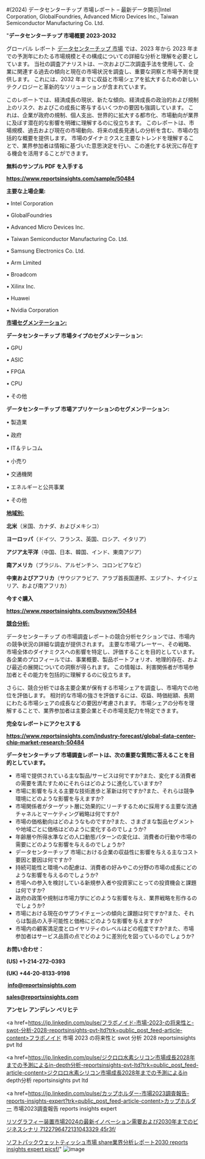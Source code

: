 #(2024) データセンターチップ 市場レポート – 最新データ開示|Intel Corporation, GlobalFoundries, Advanced Micro Devices Inc., Taiwan Semiconductor Manufacturing Co. Ltd.

"<strong>データセンターチップ 市場概要 2023-2032</strong>

グローバル レポート <a href=https://www.reportsinsights.com/sample/50484>データセンターチップ 市場</a> では、2023 年から 2023 年までの予測年にわたる市場規模とその構成についての詳細な分析と理解を必要としています。 当社の調査アナリストは、一次および二次調査手法を使用して、企業に関連する過去の傾向と現在の市場状況を調査し、重要な洞察と市場予測を提供します。 これには、2032 年までに収益と市場シェアを拡大​​するための新しいテクノロジーと革新的なソリューションが含まれています。

このレポートでは、経済成長の現状、新たな傾向、経済成長の政治的および規制上のリスク、およびこの成長に寄与するいくつかの要因も強調しています。 これは、企業が政府の規制、個人支出、世界的に拡大する都市化、市場動向が業界に及ぼす潜在的な影響を明確に理解するのに役立ちます。 このレポートは、市場規模、過去および現在の市場動向、将来の成長見通しの分析を含む、市場の包括的な概要を提供します。 市場のダイナミクスと主要なトレンドを理解することで、業界参加者は情報に基づいた意思決定を行い、この進化する状況に存在する機会を活用することができます。

<strong><b>無料のサンプル PDF を入手する</b></strong>

<a href=https://www.reportsinsights.com/sample/50484><strong><u>https://www.reportsinsights.com/sample/50484</u></strong></a>

<strong>主要な上場企業:</strong>

• Intel Corporation

• GlobalFoundries

• Advanced Micro Devices Inc.

• Taiwan Semiconductor Manufacturing Co. Ltd.

• Samsung Electronics Co. Ltd.

• Arm Limited

• Broadcom

• Xilinx  Inc.

• Huawei

• Nvidia Corporation

<strong><u>市場セグメンテーション</u></strong><strong><u>:</u></strong>

<strong>データセンターチップ 市場タイプのセグメンテーション:</strong>

• GPU

• ASIC

• FPGA

• CPU

• その他

<strong>データセンターチップ 市場アプリケーションのセグメンテーション:</strong>

• 製造業

• 政府

• IT＆テレコム

• 小売り

• 交通機関

• エネルギーと公共事業

• その他

<strong><u>地域別</u></strong><strong><u>:</u></strong>

<strong>北米</strong>（米国、カナダ、およびメキシコ）

<strong>ヨーロッパ</strong>（ドイツ、フランス、英国、ロシア、イタリア）

<strong>アジア太平洋</strong>（中国、日本、韓国、インド、東南アジア）

<strong>南アメリカ</strong>（ブラジル、アルゼンチン、コロンビアなど）

<strong>中東およびアフリカ</strong>（サウジアラビア、アラブ首長国連邦、エジプト、ナイジェリア、および南アフリカ）

<strong>今すぐ購入</strong>

<a href=https://www.reportsinsights.com/buynow/50484><strong><u>https://www.reportsinsights.com/buynow/50484</u></strong></a>

<strong><u>競合分析:</u></strong>

データセンターチップ の市場調査レポートの競合分析セクションでは、市場内の競争状況の詳細な調査が提供されます。 主要な市場プレーヤー、その戦略、市場全体のダイナミクスへの影響を特定し、評価することを目的としています。 各企業のプロフィールでは、事業概要、製品ポートフォリオ、地理的存在、および最近の展開についての洞察が得られます。 この情報は、利害関係者が市場参加者とその能力を包括的に理解するのに役立ちます。

さらに、競合分析では各主要企業が保有する市場シェアを調査し、市場内での地位を評価します。 相対的な市場の強さを評価するには、収益、時価総額、長期にわたる市場シェアの成長などの要因が考慮されます。 市場シェアの分布を理解することで、業界参加者は主要企業とその市場支配力を特定できます。

<strong>完全なレポートにアクセスする</strong>

<a href=https://www.reportsinsights.com/industry-forecast/global-data-center-chip-market-research-50484><strong><u><b>https://www.reportsinsights.com/industry-forecast/global-data-center-chip-market-research-50484</b></u></strong></a>

<strong><b>データセンターチップ 市場調査レポートは、次の重要な質問に答えることを目的としています。</b></strong>
<ul>
  <li>市場で提供されている主な製品/サービスは何ですか?また、変化する消費者の需要を満たすためにそれらはどのように進化していますか?</li>
  <li>市場に影響を与える主要な技術進歩と革新は何ですか?また、それらは競争環境にどのような影響を与えますか?</li>
  <li>市場関係者がターゲット層に効果的にリーチするために採用する主要な流通チャネルとマーケティング戦略は何ですか?</li>
  <li>市場の価格動向はどのようなものですか?また、さまざまな製品セグメントや地域ごとに価格はどのように変化するのでしょうか?</li>
  <li>年齢層や所得水準などの人口動態パターンの変化は、消費者の行動や市場の需要にどのような影響を与えるのでしょうか?</li>
  <li>データセンターチップ 市場における企業の収益性に影響を与える主なコスト要因と要因は何ですか?</li>
  <li>持続可能性と環境への配慮は、消費者の好みやこの分野の市場の成長にどのような影響を与えるのでしょうか?</li>
  <li>市場への参入を検討している新規参入者や投資家にとっての投資機会と課題は何ですか?</li>
  <li>政府の政策や規制は市場力学にどのような影響を与え、業界戦略を形作るのでしょうか?</li>
  <li>市場における現在のサプライチェーンの傾向と課題は何ですか?また、それらは製品の入手可能性と価格にどのような影響を与えますか?</li>
  <li>市場内の顧客満足度とロイヤリティのレベルはどの程度ですか?また、市場参加者はサービス品質の点でどのように差別化を図っているのでしょうか?</li>
</ul>
<strong>お問い合わせ：</strong>

<strong>(US) +1-214-272-0393</strong>

<strong>(UK) +44-20-8133-9198</strong>

<strong> </strong><a href=info@reportsinsights.com><strong><u>info@reportsinsights.com</u></strong></a>

<a href=sales@reportsinsights.com><strong><u>sales@reportsinsights.com</u></strong></a>

<strong>アンセレ アンデレン ベリヒテ</strong>

<a href=https://jp.linkedin.com/pulse/フラボノイド-市場-2023-の将来性と-swot-分析-2028-reportsinsights-pvt-ltd?trk=public_post_feed-article-content>フラボノイド 市場 2023 の将来性と swot 分析 2028 reportsinsights pvt ltd</a>

<a href=https://jp.linkedin.com/pulse/ジクロロ水素シリコン市場成長2028年までの予測によるin-depth分析-reportsinsights-pvt-ltd?trk=public_post_feed-article-content>ジクロロ水素シリコン市場成長2028年までの予測によるin depth分析 reportsinsights pvt ltd</a>

<a href=https://jp.linkedin.com/pulse/カップホルダー-市場2023調査報告-reports-insights-expert?trk=public_post_feed-article-content>カップホルダー 市場2023調査報告 reports insights expert</a>

<a href=https://www.linkedin.com/pulse/リソグラフィー装置市場2024の最新イノベーション需要および2030年までのビジネスシナリ-7122796472131043329-45r3f/>リソグラフィー装置市場2024の最新イノベーション需要および2030年までのビジネスシナリ 7122796472131043329 45r3f/</a>

<a href=https://www.linkedin.com/pulse/ソフトパックウェットティッシュ市場-share業界分析レポート2030-reports-insights-expert-picsf/>ソフトパックウェットティッシュ市場 share業界分析レポート2030 reports insights expert picsf/</a>"
![image](https://github.com/aakesh123242/RIMarket/assets/158431203/1bc67a9a-a93a-4759-b15d-040fa3c35709)
